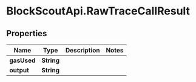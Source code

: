 # BlockScoutApi.RawTraceCallResult

## Properties
Name | Type | Description | Notes
------------ | ------------- | ------------- | -------------
**gasUsed** | **String** |  | 
**output** | **String** |  | 
